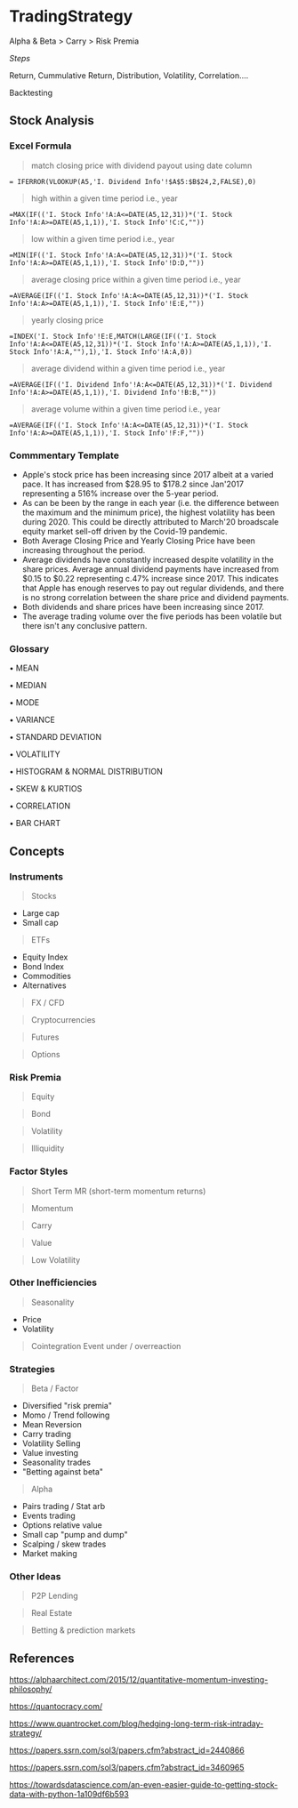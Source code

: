 # TradingStrategy

Alpha & Beta > Carry > Risk Premia

*Steps*

Return, Cummulative Return, Distribution, Volatility, Correlation....

Backtesting

## Stock Analysis

### Excel Formula

> match closing price with dividend payout using date column

```
= IFERROR(VLOOKUP(A5,'I. Dividend Info'!$A$5:$B$24,2,FALSE),0)
```

> high within a given time period i.e., year

```
=MAX(IF(('I. Stock Info'!A:A<=DATE(A5,12,31))*('I. Stock Info'!A:A>=DATE(A5,1,1)),'I. Stock Info'!C:C,""))
```

> low within a given time period i.e., year

```
=MIN(IF(('I. Stock Info'!A:A<=DATE(A5,12,31))*('I. Stock Info'!A:A>=DATE(A5,1,1)),'I. Stock Info'!D:D,""))
```

> average closing price within a given time period i.e., year

```
=AVERAGE(IF(('I. Stock Info'!A:A<=DATE(A5,12,31))*('I. Stock Info'!A:A>=DATE(A5,1,1)),'I. Stock Info'!E:E,""))
```

> yearly closing price

```
=INDEX('I. Stock Info'!E:E,MATCH(LARGE(IF(('I. Stock Info'!A:A<=DATE(A5,12,31))*('I. Stock Info'!A:A>=DATE(A5,1,1)),'I. Stock Info'!A:A,""),1),'I. Stock Info'!A:A,0))
```

> average dividend within a given time period i.e., year

```
=AVERAGE(IF(('I. Dividend Info'!A:A<=DATE(A5,12,31))*('I. Dividend Info'!A:A>=DATE(A5,1,1)),'I. Dividend Info'!B:B,""))
```

> average volume within a given time period i.e., year

```
=AVERAGE(IF(('I. Stock Info'!A:A<=DATE(A5,12,31))*('I. Stock Info'!A:A>=DATE(A5,1,1)),'I. Stock Info'!F:F,""))
```

### Commmentary Template

- Apple's stock price has been increasing since 2017 albeit at a varied pace. It has increased from $28.95 to $178.2 since Jan'2017 representing a 516% increase over the 5-year period.
- As can be been by the range in each year (i.e. the difference between the maximum and the minimum price), the highest volatility has been during 2020. This could be directly attributed to March'20 broadscale equity market sell-off driven by the Covid-19 pandemic.
- Both Average Closing Price and Yearly Closing Price have been increasing throughout the period.
- Average dividends have constantly increased despite volatility in the share prices. Average annual dividend payments have increased from $0.15 to $0.22 representing c.47% increase since 2017. This indicates that Apple has enough reserves to pay out regular dividends, and there is no strong correlation between the share price and dividend payments.
- Both dividends and share prices have been increasing since 2017.
- The average trading volume over the five periods has been volatile but there isn't any conclusive pattern.

### Glossary

• MEAN

• MEDIAN

• MODE

• VARIANCE

• STANDARD DEVIATION

• VOLATILITY

• HISTOGRAM & NORMAL DISTRIBUTION

• SKEW & KURTIOS

• CORRELATION

• BAR CHART

## Concepts

### Instruments

> Stocks

- Large cap
- Small cap

> ETFs

- Equity Index
- Bond Index
- Commodities
- Alternatives

> FX / CFD

> Cryptocurrencies

> Futures

> Options

### Risk Premia

> Equity

> Bond

> Volatility

> Illiquidity

### Factor Styles

> Short Term MR (short-term momentum returns)

> Momentum

> Carry

> Value

> Low Volatility

### Other Inefficiencies

> Seasonality

- Price
- Volatility

> Cointegration
> Event under / overreaction

### Strategies

> Beta / Factor

- Diversified "risk premia"
- Momo / Trend following
- Mean Reversion
- Carry trading
- Volatility Selling
- Value investing
- Seasonality trades
- "Betting against beta"

> Alpha
- Pairs trading / Stat arb
- Events trading
- Options relative value
- Small cap "pump and dump"
- Scalping / skew trades
- Market making

### Other Ideas

> P2P Lending

> Real Estate

> Betting & prediction markets


## References


https://alphaarchitect.com/2015/12/quantitative-momentum-investing-philosophy/

https://quantocracy.com/

https://www.quantrocket.com/blog/hedging-long-term-risk-intraday-strategy/

https://papers.ssrn.com/sol3/papers.cfm?abstract_id=2440866

https://papers.ssrn.com/sol3/papers.cfm?abstract_id=3460965

https://towardsdatascience.com/an-even-easier-guide-to-getting-stock-data-with-python-1a109df6b593
